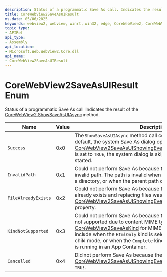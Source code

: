 ```yaml
---
description: Status of a programmatic Save As call. Indicates the result of the CoreWebView2.ShowSaveAsUIAsync method.
title: CoreWebView2SaveAsUIResult
ms.date: 05/06/2025
keywords: webview2, webview, winrt, win32, edge, CoreWebView2, CoreWebView2Controller, browser control, edge html, CoreWebView2SaveAsUIResult
topic_type:
- APIRef
api_type:
- Assembly
api_location:
- Microsoft.Web.WebView2.Core.dll
api_name:
- CoreWebView2SaveAsUIResult
---
```


# CoreWebView2SaveAsUIResult Enum

Status of a programmatic Save As call. Indicates the result of the [CoreWebView2.ShowSaveAsUIAsync](corewebview2.md#showsaveasuiasync) method.

| Name |  Value | Description |
|--|--|--|
|`Success` | 0x0  |  The `ShowSaveAsUIAsync` method call completed successfully. By default, the system Save As dialog opens. If [CoreWebView2SaveAsUIShowingEventArgs.SuppressDefaultDialog](corewebview2saveasuishowingeventargs.md#suppressdefaultdialog) is set to `TRUE`, the system dialog is skipped and the download is started.|
|`InvalidPath` | 0x1  |  Could not perform Save As because the destination file path is an invalid path. The path is invalid when it is empty, a relative path, or a directory, or when the parent path does not exist.|
|`FileAlreadyExists` | 0x2  |  Could not perform Save As because the destination file path already exists and replacing files was not allowed by the [CoreWebView2SaveAsUIShowingEventArgs.AllowReplace](corewebview2saveasuishowingeventargs.md#allowreplace) property.|
|`KindNotSupported` | 0x3  |  Could not perform Save As because the `Kind` property selection is not supported due to content MIME type or system limits. See [CoreWebView2SaveAsKind](corewebview2saveaskind.md) for MIME type limits. System limits include when the `HtmlOnly` kind is selected for an error page at child mode, or when the `Complete` kind is selected and the WebView is running in an App Container.|
|`Cancelled` | 0x4  |  Did not perform Save As because the end user cancelled or the [CoreWebView2SaveAsUIShowingEventArgs.Cancel](corewebview2saveasuishowingeventargs.md#cancel) was set to `TRUE`.|
